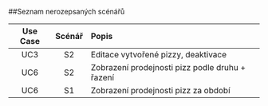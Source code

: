##Seznam nerozepsaných scénářů

| Use Case | Scénář | Popis |
|:--------:|:------:|:------|
| UC3 | S2 | Editace vytvořené pizzy, deaktivace |
| UC6 | S2 | Zobrazení prodejnosti pizz podle druhu + řazení |
| UC6 | S1 | Zobrazení prodejnosti pizz za období |